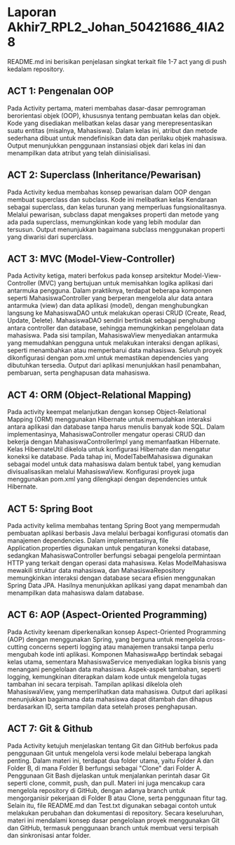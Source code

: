 # Laporan Akhir7_RPL2_Johan_50421686_4IA28
README.md ini berisikan penjelasan singkat terkait file 1-7 act yang di push kedalam repository.

## ACT 1: Pengenalan OOP
Pada Activity pertama, materi membahas dasar-dasar pemrograman berorientasi objek (OOP), khususnya tentang pembuatan kelas dan objek. Kode yang disediakan melibatkan kelas dasar yang merepresentasikan suatu entitas (misalnya, Mahasiswa). Dalam kelas ini, atribut dan metode sederhana dibuat untuk mendefinisikan data dan perilaku objek mahasiswa. Output menunjukkan penggunaan instansiasi objek dari kelas ini dan menampilkan data atribut yang telah diinisialisasi.

## ACT 2: Superclass (Inheritance/Pewarisan)
Pada Activity kedua membahas konsep pewarisan dalam OOP dengan membuat superclass dan subclass. Kode ini melibatkan kelas Kendaraan sebagai superclass, dan kelas turunan yang memperluas fungsionalitasnya. Melalui pewarisan, subclass dapat mengakses properti dan metode yang ada pada superclass, memungkinkan kode yang lebih modular dan tersusun. Output menunjukkan bagaimana subclass menggunakan properti yang diwarisi dari superclass.

## ACT 3: MVC (Model-View-Controller)
Pada Activity ketiga, materi berfokus pada konsep arsitektur Model-View-Controller (MVC) yang bertujuan untuk memisahkan logika aplikasi dari antarmuka pengguna. Dalam praktiknya, terdapat beberapa komponen seperti MahasiswaController yang berperan mengelola alur data antara antarmuka (view) dan data aplikasi (model), dengan menghubungkan langsung ke MahasiswaDAO untuk melakukan operasi CRUD (Create, Read, Update, Delete). MahasiswaDAO sendiri bertindak sebagai penghubung antara controller dan database, sehingga memungkinkan pengelolaan data mahasiswa. Pada sisi tampilan, MahasiswaView menyediakan antarmuka yang memudahkan pengguna untuk melakukan interaksi dengan aplikasi, seperti menambahkan atau memperbarui data mahasiswa. Seluruh proyek dikonfigurasi dengan pom.xml untuk memastikan dependencies yang dibutuhkan tersedia. Output dari aplikasi menunjukkan hasil penambahan, pembaruan, serta penghapusan data mahasiswa.

## ACT 4: ORM (Object-Relational Mapping)
Pada activity keempat melanjutkan dengan konsep Object-Relational Mapping (ORM) menggunakan Hibernate untuk memudahkan interaksi antara aplikasi dan database tanpa harus menulis banyak kode SQL. Dalam implementasinya, MahasiswaController mengatur operasi CRUD dan bekerja dengan MahasiswaControllerImpl yang memanfaatkan Hibernate. Kelas HibernateUtil dikelola untuk konfigurasi Hibernate dan mengatur koneksi ke database. Pada tahap ini, ModelTabelMahasiswa digunakan sebagai model untuk data mahasiswa dalam bentuk tabel, yang kemudian divisualisasikan melalui MahasiswaView. Konfigurasi proyek juga menggunakan pom.xml yang dilengkapi dengan dependencies untuk Hibernate.

## ACT 5: Spring Boot
Pada activity kelima membahas tentang Spring Boot yang mempermudah pembuatan aplikasi berbasis Java melalui berbagai konfigurasi otomatis dan manajemen dependencies. Dalam implementasinya, file Application.properties digunakan untuk pengaturan koneksi database, sedangkan MahasiswaController berfungsi sebagai pengelola permintaan HTTP yang terkait dengan operasi data mahasiswa. Kelas ModelMahasiswa mewakili struktur data mahasiswa, dan MahasiswaRepository memungkinkan interaksi dengan database secara efisien menggunakan Spring Data JPA. Hasilnya menunjukkan aplikasi yang dapat menambah dan menampilkan data mahasiswa dalam database.

## ACT 6: AOP (Aspect-Oriented Programming) 
Pada Activity keenam diperkenalkan konsep Aspect-Oriented Programming (AOP) dengan menggunakan Spring, yang berguna untuk mengelola cross-cutting concerns seperti logging atau manajemen transaksi tanpa perlu mengubah kode inti aplikasi. Komponen MahasiswaApp bertindak sebagai kelas utama, sementara MahasiswaService menyediakan logika bisnis yang menangani pengelolaan data mahasiswa. Aspek-aspek tambahan, seperti logging, kemungkinan diterapkan dalam kode untuk mengelola tugas tambahan ini secara terpisah. Tampilan aplikasi dikelola oleh MahasiswaView, yang memperlihatkan data mahasiswa. Output dari aplikasi menunjukkan bagaimana data mahasiswa dapat ditambah dan dihapus berdasarkan ID, serta tampilan data setelah proses penghapusan.

## ACT 7: Git & Github
Pada Activity ketujuh menjelaskan tentang Git dan GitHub berfokus pada penggunaan Git untuk mengelola versi kode melalui beberapa langkah penting. Dalam materi ini, terdapat dua folder utama, yaitu Folder A dan Folder B, di mana Folder B berfungsi sebagai "Clone" dari Folder A. Penggunaan Git Bash dijelaskan untuk menjalankan perintah dasar Git seperti clone, commit, push, dan pull. Materi ini juga mencakup cara mengelola repository di GitHub, dengan adanya branch untuk mengorganisir pekerjaan di Folder B atau Clone, serta penggunaan fitur tag. Selain itu, file README.md dan Test.txt digunakan sebagai contoh untuk melakukan perubahan dan dokumentasi di repository. Secara keseluruhan, materi ini mendalami konsep dasar pengelolaan proyek menggunakan Git dan GitHub, termasuk penggunaan branch untuk membuat versi terpisah dan sinkronisasi antar folder.
